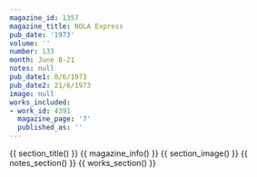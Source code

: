 ```yaml
---
magazine_id: 1357
magazine_title: NOLA Express
pub_date: '1973'
volume: ''
number: 133
month: June 8-21
notes: null
pub_date1: 8/6/1973
pub_date2: 21/6/1973
image: null
works_included:
- work_id: 4391
  magazine_page: '7'
  published_as: ''
---
```


{{ section_title() }}
{{ magazine_info() }}
{{ section_image() }}
{{ notes_section() }}
{{ works_section() }}
